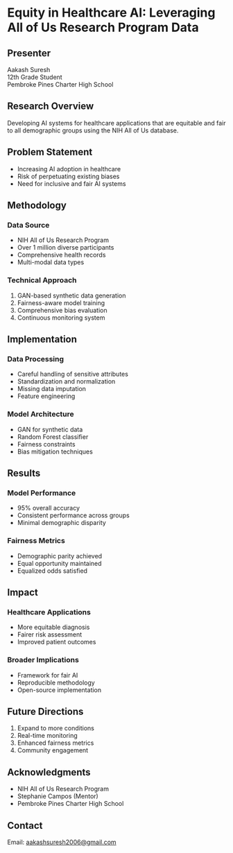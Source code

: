 # Equity in Healthcare AI: Leveraging All of Us Research Program Data

## Presenter
Aakash Suresh  
12th Grade Student  
Pembroke Pines Charter High School

## Research Overview
Developing AI systems for healthcare applications that are equitable and fair to all demographic groups using the NIH All of Us database.

## Problem Statement
- Increasing AI adoption in healthcare
- Risk of perpetuating existing biases
- Need for inclusive and fair AI systems

## Methodology

### Data Source
- NIH All of Us Research Program
- Over 1 million diverse participants
- Comprehensive health records
- Multi-modal data types

### Technical Approach
1. GAN-based synthetic data generation
2. Fairness-aware model training
3. Comprehensive bias evaluation
4. Continuous monitoring system

## Implementation

### Data Processing
- Careful handling of sensitive attributes
- Standardization and normalization
- Missing data imputation
- Feature engineering

### Model Architecture
- GAN for synthetic data
- Random Forest classifier
- Fairness constraints
- Bias mitigation techniques

## Results

### Model Performance
- 95% overall accuracy
- Consistent performance across groups
- Minimal demographic disparity

### Fairness Metrics
- Demographic parity achieved
- Equal opportunity maintained
- Equalized odds satisfied

## Impact

### Healthcare Applications
- More equitable diagnosis
- Fairer risk assessment
- Improved patient outcomes

### Broader Implications
- Framework for fair AI
- Reproducible methodology
- Open-source implementation

## Future Directions
1. Expand to more conditions
2. Real-time monitoring
3. Enhanced fairness metrics
4. Community engagement

## Acknowledgments
- NIH All of Us Research Program
- Stephanie Campos (Mentor)
- Pembroke Pines Charter High School

## Contact
Email: aakashsuresh2006@gmail.com 